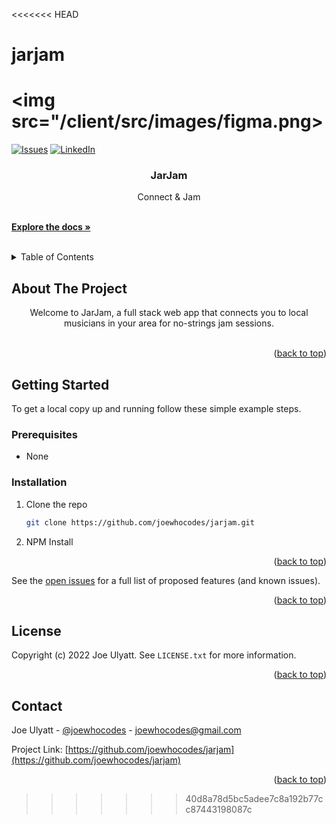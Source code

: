 <<<<<<< HEAD
# jarjam


<img src="/client/src/images/figma.png>
=======
<div id="top"></div>

[![Issues][issues-shield]][issues-url]
[![LinkedIn][linkedin-shield]][linkedin-url]

<!-- PROJECT LOGO
<br />
<div align="center">
  <a href="https://github.com/joewhocodes/jarjam">
    <img src="https://github.com/joewhocodes/jarjam/blob/main/client/src/images/figma.png" alt="Screenshot of profile page">
  </a>
  
  -->

<h3 align="center">JarJam</h3>

  <p align="center">
    Connect & Jam
  </p>
    <br />
    <a href="https://github.com/joewhocodes/jarjam"><strong>Explore the docs »</strong></a>
    <br />
    <br />
  </p>
</div>



<!-- TABLE OF CONTENTS -->
<details>
  <summary>Table of Contents</summary>
  <ol>
    <li>
      <a href="#about-the-project">About The Project</a>
      <ul>
        <li><a href="#built-with">Built With</a></li>
      </ul>
    </li>
    <li>
      <a href="#getting-started">Getting Started</a>
      <ul>
        <li><a href="#prerequisites">Prerequisites</a></li>
        <li><a href="#installation">Installation</a></li>
      </ul>
    </li>
    <li><a href="#license">License</a></li>
    <li><a href="#contact">Contact</a></li>
  </ol>
</details>



<!-- ABOUT THE PROJECT -->
## About The Project



</p>
    <p align="center">
    Welcome to JarJam, a full stack web app that connects you to local musicians in your area for no-strings jam sessions.
    <br>
    <br>

<p align="right">(<a href="#top">back to top</a>)</p>




<!-- GETTING STARTED -->
## Getting Started

To get a local copy up and running follow these simple example steps.

### Prerequisites

* None

### Installation

1. Clone the repo
   ```sh
   git clone https://github.com/joewhocodes/jarjam.git
   ```
2. NPM Install

<p align="right">(<a href="#top">back to top</a>)</p>



<!-- ROADMAP -->
<!-- ## Roadmap

- [ ] Feature 1
- [ ] Feature 2
- [ ] Feature 3
    - [ ] Nested Feature -->

See the [open issues](https://github.com/joewhocodes/coley-creates/issues) for a full list of proposed features (and known issues).

<p align="right">(<a href="#top">back to top</a>)</p>




<!-- LICENSE -->
## License

Copyright (c) 2022 Joe Ulyatt. See `LICENSE.txt` for more information.

<p align="right">(<a href="#top">back to top</a>)</p>



<!-- CONTACT -->
## Contact

Joe Ulyatt - [@joewhocodes](https://twitter.com/joewhocodes) - joewhocodes@gmail.com

Project Link: [https://github.com/joewhocodes/jarjam](https://github.com/joewhocodes/jarjam)

<p align="right">(<a href="#top">back to top</a>)</p>




<!-- MARKDOWN LINKS & IMAGES -->
<!-- https://www.markdownguide.org/basic-syntax/#reference-style-links -->
[contributors-shield]: https://img.shields.io/github/contributors/joewhocodes/jarjam.svg?style=for-the-badge
[contributors-url]: https://github.com/joewhocodes/jarjam/graphs/contributors
[forks-shield]: https://img.shields.io/github/forks/joewhocodes/jarjam.svg?style=for-the-badge
[forks-url]: https://github.com/joewhocodes/jarjam/network/members
[stars-shield]: https://img.shields.io/github/stars/joewhocodes/jarjam.svg?style=for-the-badge
[stars-url]: https://github.com/joewhocodes/jarjam/stargazers
[issues-shield]: https://img.shields.io/github/issues/joewhocodes/jarjam.svg?style=for-the-badge
[issues-url]: https://github.com/joewhocodes/jarjam/issues
[license-shield]: https://img.shields.io/github/license/joewhocodes/jarjam.svg?style=for-the-badge
[license-url]: https://github.com/joewhocodes/jarjam/blob/main/LICENSE.txt
[linkedin-shield]: https://img.shields.io/badge/-LinkedIn-black.svg?style=for-the-badge&logo=linkedin&colorB=555
[linkedin-url]: https://linkedin.com/in/joewhocodes
[product-screenshot]: /img/screenshot.png
>>>>>>> 40d8a78d5bc5adee7c8a192b77cc87443198087c
